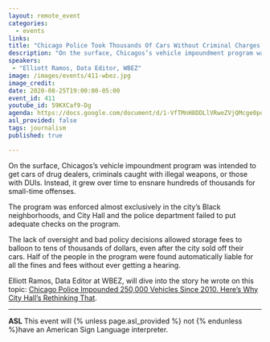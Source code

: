 ```yaml
---
layout: remote_event
categories:
  - events
links: 
title: "Chicago Police Took Thousands Of Cars Without Criminal Charges And Stuck Owners With Thousands In Debt"
description: "On the surface, Chicagos’s vehicle impoundment program was intended to get cars of drug dealers, criminals caught with illegal weapons, or those with DUIs. Instead, it grew over time to ensnare hundreds of thousands for small-time offenses. "
speakers:
 - "Elliott Ramos, Data Editor, WBEZ"
image: /images/events/411-wbez.jpg
image_credit:
date: 2020-08-25T19:00:00-05:00
event_id: 411
youtube_id: 59KXCaf9-Dg
agenda: https://docs.google.com/document/d/1-VfTMnH8DDLlVRweZVjQMcge0pogqYkA-KXFs9DIZng/edit?usp=sharing
asl_provided: false
tags: journalism
published: true

---
```


On the surface, Chicagos’s vehicle impoundment program was intended to get cars of drug dealers, criminals caught with illegal weapons, or those with DUIs. Instead, it grew over time to ensnare hundreds of thousands for small-time offenses. 

The program was enforced almost exclusively in the city’s Black neighborhoods, and City Hall and the police department failed to put adequate checks on the program.

The lack of oversight and bad policy decisions allowed storage fees to balloon to tens of thousands of dollars, even after the city sold off their cars. Half of the people in the program were found automatically liable for all the fines and fees without ever getting a hearing. 

Elliott Ramos, Data Editor at WBEZ, will dive into the story he wrote on this topic: [Chicago Police Impounded 250,000 Vehicles Since 2010. Here’s Why City Hall’s Rethinking That](https://www.wbez.org/stories/chicago-police-impounded-250000-vehicles-since-2010-heres-why-city-halls-rethinking-that/a085f94b-4a87-437b-837a-d5b4501a9168).

---

**ASL** This event will {% unless page.asl_provided %} not {% endunless %}have an American Sign Language interpreter.
